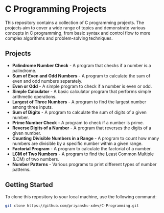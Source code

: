 # C Programming Projects

This repository contains a collection of C programming projects. The projects aim to cover a wide range of topics and demonstrate various concepts in C programming, from basic syntax and control flow to more complex algorithms and problem-solving techniques. 

## Projects

- **Palindrome Number Check** - A program that checks if a number is a palindrome.
- **Sum of Even and Odd Numbers** - A program to calculate the sum of even and odd numbers separately.
- **Even or Odd** - A simple program to check if a number is even or odd.
- **Simple Calculator** - A basic calculator program that performs simple arithmetic operations.
- **Largest of Three Numbers** - A program to find the largest number among three inputs.
- **Sum of Digits** - A program to calculate the sum of digits of a given number.
- **Prime Number Check** - A program to check if a number is prime.
- **Reverse Digits of a Number** - A program that reverses the digits of a given number.
- **Counting Divisible Numbers in a Range** - A program to count how many numbers are divisible by a specific number within a given range.
- **Factorial Program** - A program to calculate the factorial of a number.
- **LCM of Two Numbers** - A program to find the Least Common Multiple (LCM) of two numbers.
- **Number Patterns** - Various programs to print different types of number patterns.

## Getting Started

To clone this repository to your local machine, use the following command:

```bash
git clone https://github.com/priyanshu-xdev/C-Programming.git
